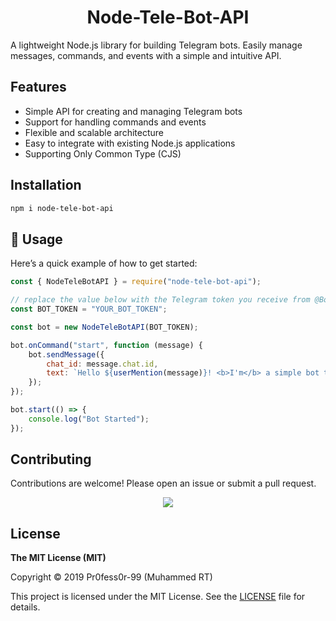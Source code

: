 <h1 align="center">Node-Tele-Bot-API</h1>

A lightweight Node.js library for building Telegram bots. Easily manage messages, commands, and events with a simple and intuitive API.

## Features

- Simple API for creating and managing Telegram bots
- Support for handling commands and events
- Flexible and scalable architecture
- Easy to integrate with existing Node.js applications
- Supporting Only Common Type (CJS)

## Installation

```sh
npm i node-tele-bot-api
```

## 🚀 Usage

Here’s a quick example of how to get started:

```js
const { NodeTeleBotAPI } = require("node-tele-bot-api");

// replace the value below with the Telegram token you receive from @BotFather
const BOT_TOKEN = "YOUR_BOT_TOKEN";

const bot = new NodeTeleBotAPI(BOT_TOKEN);

bot.onCommand("start", function (message) {
    bot.sendMessage({
        chat_id: message.chat.id,
        text: `Hello ${userMention(message)}! <b>I'm</b> a simple bot that responds to /start command with a greeting message.`
    });
});

bot.start(() => {
    console.log("Bot Started");
});
```

## Contributing

Contributions are welcome! Please open an issue or submit a pull request.

<p align="center">
  <a href="https://github.com/pr0fess0r-99/node-tele-bot-api/graphs/contributors">
    <img src="https://contrib.rocks/image?repo=pr0fess0r-99/node-tele-bot-api" />
  </a>
</p>

## License

**The MIT License (MIT)**

Copyright © 2019 Pr0fess0r-99 (Muhammed RT)

This project is licensed under the MIT License. See the [LICENSE](https://github.com/PR0FESS0R-99/node-tele-bot-api/blob/main/LICENSE) file for details.